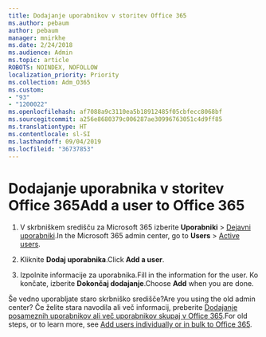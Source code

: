 ```yaml
---
title: Dodajanje uporabnikov v storitev Office 365
ms.author: pebaum
author: pebaum
manager: mnirkhe
ms.date: 2/24/2018
ms.audience: Admin
ms.topic: article
ROBOTS: NOINDEX, NOFOLLOW
localization_priority: Priority
ms.collection: Adm_O365
ms.custom:
- "93"
- "1200022"
ms.openlocfilehash: af7088a9c3110ea5b18912485f05cbfecc8068bf
ms.sourcegitcommit: a256e8680379c006287ae30996763051c4d9ff85
ms.translationtype: HT
ms.contentlocale: sl-SI
ms.lasthandoff: 09/04/2019
ms.locfileid: "36737853"
---
```

# <a name="add-a-user-to-office-365"></a><span data-ttu-id="91791-102">Dodajanje uporabnika v storitev Office 365</span><span class="sxs-lookup"><span data-stu-id="91791-102">Add a user to Office 365</span></span>

1. <span data-ttu-id="91791-103">V skrbniškem središču za Microsoft 365 izberite **Uporabniki** >  [Dejavni uporabniki](https://admin.microsoft.com/Adminportal/Home?source=applauncher#/users).</span><span class="sxs-lookup"><span data-stu-id="91791-103">In the Microsoft 365 admin center, go to **Users** >  [Active users](https://admin.microsoft.com/Adminportal/Home?source=applauncher#/users).</span></span>

2. <span data-ttu-id="91791-104">Kliknite **Dodaj uporabnika**.</span><span class="sxs-lookup"><span data-stu-id="91791-104">Click **Add a user**.</span></span>

3. <span data-ttu-id="91791-105">Izpolnite informacije za uporabnika.</span><span class="sxs-lookup"><span data-stu-id="91791-105">Fill in the information for the user.</span></span> <span data-ttu-id="91791-106">Ko končate, izberite **Dokončaj dodajanje**.</span><span class="sxs-lookup"><span data-stu-id="91791-106">Choose **Add** when you are done.</span></span>

<span data-ttu-id="91791-107">Še vedno uporabljate staro skrbniško središče?</span><span class="sxs-lookup"><span data-stu-id="91791-107">Are you using the old admin center?</span></span> <span data-ttu-id="91791-108">Če želite stara navodila ali več informacij, preberite [Dodajanje posameznih uporabnikov ali več uporabnikov skupaj v Office 365](https://docs.microsoft.com/office365/admin/add-users/add-users).</span><span class="sxs-lookup"><span data-stu-id="91791-108">For old steps, or to learn more, see [ Add users individually or in bulk to Office 365](https://docs.microsoft.com/office365/admin/add-users/add-users).</span></span>
  